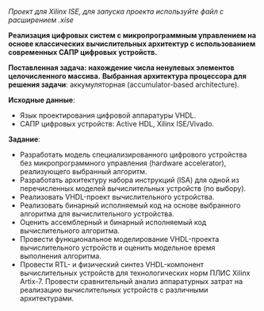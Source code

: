 <i>Проект для Xilinx ISE, для запуска проекта используйте файл с расширением .xise</i>

<b>Реализация цифровых систем с микропрограммным управлением на основе классических вычислительных архитектур с использованием современных САПР цифровых устройств.</b>

<b>Поставленная задача: нахождение числа ненулевых элементов целочисленного массива.</b>
<b>Выбранная архитектура процессора для решения задачи</b>: аккумуляторная (accumulator-based architecture).

<b>Исходные данные</b>:
- Язык проектирования цифровой аппаратуры VHDL.
- САПР цифровых устройств: Active HDL, Xilinx ISE/Vivado.

<b>Задание</b>:
- Разработать модель специализированного цифрового устройства без микропрограммного управления (hardware accelerator), реализующего выбранный алгоритм.
- Разработать архитектуру набора инструкций (ISA) для одной из перечисленных моделей вычислительных устройств (по выбору).
- Реализовать VHDL-проект вычислительного устройства.
- Реализовать бинарный исполняемый код на основе выбранного алгоритма для вычислительного устройства.
- Оценить ассемблерный и бинарный исполняемый код вычислительного алгоритма.
- Провести функциональное моделирование VHDL-проекта вычислительного устройств и оценить модельное время выполнения алгоритма.
- Провести RTL- и физический синтез VHDL-компонент вычислительных устройств для технологических норм ПЛИС Xilinx Artix-7. Провести сравнительный анализ аппаратурных затрат на реализацию вычислительных устройств с различными архитектурами.
